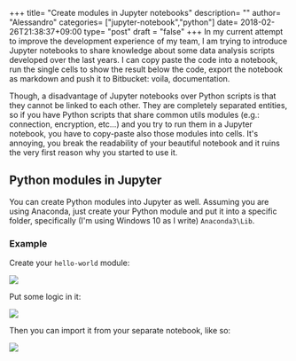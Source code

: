 +++
title= "Create modules in Jupyter notebooks"
description= ""
author= "Alessandro"
categories= ["jupyter-notebook","python"]
date= 2018-02-26T21:38:37+09:00
type= "post"
draft = "false"
+++
In my current attempt to improve the development experience of my team, I am trying to introduce Jupyter notebooks to share knowledge about some data analysis scripts developed over the last years. I can copy paste the code into a notebook, run the single cells to show the result below the code, export the notebook as markdown and push it to Bitbucket: voila, documentation. 

Though, a disadvantage of Jupyter notebooks over Python scripts is that they cannot be linked to each other. They are completely separated entities, so if you have Python scripts that share common utils modules (e.g.: connection, encryption, etc...) and you try to run them in a Jupyter notebook, you have to copy-paste also those modules into cells. It's annoying, you break the readability of your beautiful notebook and it ruins the very first reason why you started to use it.

## Python modules in Jupyter
You can create Python modules into Jupyter as well. Assuming you are using Anaconda, just create your Python module and put it into a specific folder, specifically (I'm using Windows 10 as I write)  `Anaconda3\Lib`. 

### Example
Create your `hello-world` module:

<img src="../../assets/images/jupyter-module.jpg">

Put some logic in it:

<img src="../../assets/images/hello.jpg">

Then you can import it from your separate notebook, like so:

<img src="../../assets/images/script.jpg">